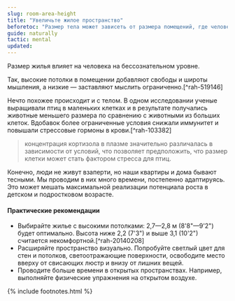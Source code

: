 ```yaml
---
slug: room-area-height
title: "Увеличьте жилое пространство"
beforetoc: "Размер тела может зависеть от размера помещений, где человек проводит много времени."
guide: naturally
tactic: mental
updated:
---
```

Размер жилья влияет на человека на бессознательном уровне.

Так, высокие потолки в помещении добавляют свободы и широты мышления, а низкие — заставляют мыслить ограниченно.[^rah-519146]

Нечто похожее происходит и с телом. В одном исследовании ученые выращивали птиц в маленьких клетках и в результате получались животные меньшего размера по сравнению с животными из больших клеток. Вдобавок более ограниченные условия снижали иммунитет и повышали стрессовые гормоны в крови.[^rah-103382]

> концентрация кортизола в плазме значительно различалась в зависимости от условий, что позволяет предположить, что размер клетки может стать фактором стресса для птиц.

Конечно, люди не живут взаперти, но наши квартиры и дома бывают тесными. Мы проводим в них много времени, постепенно адаптируясь. Это может мешать максимальной реализации потенциала роста в детском и подростковом возрасте.

#### Практические рекомендации

- Выбирайте жилье с высокими потолками: 2,7—2,8 м (8'8"—9'2") будет оптимально. Высота ниже 2,2 (7'3") и выше 3,1 (10'2") считается некомфортной.[^rah-20140208]
- Расширяйте пространство визуально. Попробуйте светлый цвет для стен и потолков, светоотражающие поверхности, освободите место вверху от свисающих люстр и внизу от лишних вещей.
- Проводите больше времени в открытых пространствах. Например, выполняйте физические упражнения на открытом воздухе.

{% include footnotes.html %}
